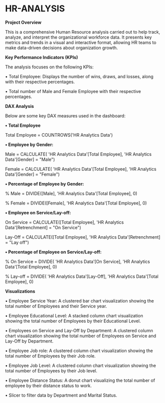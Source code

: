# HR-ANALYSIS

**Project Overview**

This is a comprehensive Human Resource analysis carried out to help track, analyze, and interpret the organizational workforce data. It presents key metrics and trends in a visual and interactive format, allowing HR teams to make data-driven decisions about organization growth.

**Key Performance Indicators (KPIs)**

The analysis focuses on the following KPIs:

•	 Total Employee: Displays the number of wins, draws, and losses, along with their respective percentages.

•	Total number of Male and Female Employee with their respective percentages. 


**DAX Analysis**

Below are some key DAX measures used in the dashboard:

**•	Total Employee**

Total Employee = COUNTROWS('HR Analytics Data')


**•	Employee by Gender:**

Male = CALCULATE( 'HR Analytics Data'[Total Employee], 'HR Analytics Data'[Gender] = "Male")


Female = CALCULATE( 'HR Analytics Data'[Total Employee], 'HR Analytics Data'[Gender] = "Female")


**•	Percentage of Employee by Gender:**

% Male = DIVIDE([Male], 'HR Analytics Data'[Total Employee], 0)


% Female = DIVIDE([Female], 'HR Analytics Data'[Total Employee], 0)


**•	Employee on Service/Lay-off:**

On Service = CALCULATE([Total Employee], 'HR Analytics Data'[Retrenchment] = "On Service")


Lay-Off = CALCULATE([Total Employee], 'HR Analytics Data'[Retrenchment] = "Lay off")


**•	Percentage of Employee on Service/Lay-off:**

% On Service = DIVIDE( 'HR Analytics Data'[On Service], 'HR Analytics Data'[Total Employee], 0)


% Lay-off = DIVIDE( 'HR Analytics Data'[Lay-Off], 'HR Analytics Data'[Total Employee], 0)



**Visualizations**

•	Employee Service Year: A clustered bar chart visualization showing the total number of Employees and their Service year.

•	Employee Educational Level: A stacked column chart visualization showing the total number of Employees by their Educational Level.

•	Employees on Service and Lay-Off by Department: A clustered column chart visualization showing the total number of Employees on Service and Lay-Off by Department.

•	Employee Job role: A clustered column chart visualization showing the total number of Employees by their Job role.

•	Employee Job Level: A clustered column chart visualization showing the total number of Employees by their Job level.

•	Employee Distance Status: A donut chart visualizing the total number of employee by their distance status to work.

•	Slicer to filter data by Department and Marital Status.



